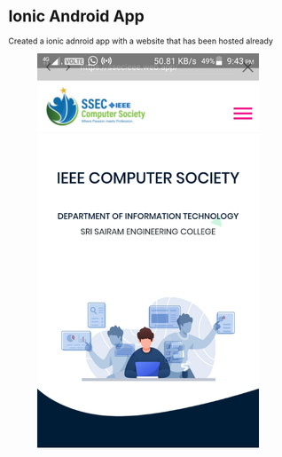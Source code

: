 # Ionic Android App
 Created a ionic adnroid app with a website that has been hosted already
<div align="center">
    <img src="screenshots/Screenshot_2020-05-11-21-43-45-346.jpeg" width="400px"</img> 
</div>
